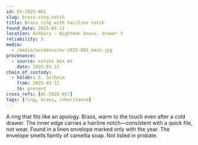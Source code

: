 ```yaml
---
id: EV-2025-001
slug: brass-ring-notch
title: Brass ring with hairline notch
found_date: 2025-03-12
location: Ashbury — Wightman house, drawer 3
reliability: 3
media:
  - /media/evidence/ev-2025-001_main.jpg
provenance:
  - source: estate box #4
    date: 2025-03-12
chain_of_custody:
  - holder: S. Solheim
    from: 2025-03-12
    to: present
cross_refs: [AC-2025-017]
tags: [ring, brass, inheritance]
---
```

A ring that fits like an apology. Brass, warm to the touch even after a cold drawer. The inner edge carries a hairline notch—consistent with a quick file, not wear. Found in a linen envelope marked only with the year. The envelope smells faintly of camellia soap. Not listed in probate.
